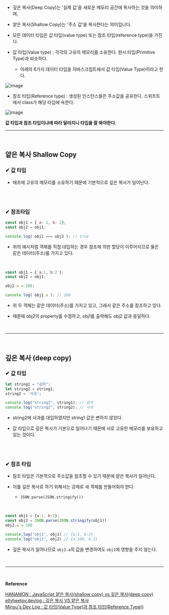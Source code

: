 - 깊은 복사(Deep Copy)는 '실제 값'을 새로운 메모리 공간에 복사하는 것을 의미하며,

- 얕은 복사(Shallow Copy)는 '주소 값'을 복사한다는 의미입니다.

- 모든 데이터 타입은 값 타입(value type) 또는 참조 타입(reference type)을 가진다.

- 값 타입(Value type) : 각각의 고유의 메모리를 소유한다. 원시 타입(Primitive Type)과 비슷하다.
  - 아래의 6가지 데이터 타입을 자바스크립트에서 값 타입(Value Type)이라고 한다.

![image](https://github.com/yejun95/Today-I-Learned/assets/121341413/161fc9d6-5f16-4052-bec4-f73bffa4a7e9)


- 참조 타입(Reference type) : 생성된 인스턴스들은 주소값을 공유한다. 스위프트에서 class가 해당 타입에 속한다.

![image](https://github.com/yejun95/Today-I-Learned/assets/121341413/feeac5dc-b30a-414e-812a-1ad360e891a2)


**값 타입과 참조 타입이냐에 따라 달라지니 타입을 잘 봐야한다.**
<br>
<hr>
<br>

## 얕은 복사 Shallow Copy
### ✔ 값 타입
- 애초에 고유의 메모리를 소유하기 때문에 기본적으로 깊은 복사가 일어난다.
<br>
<br>

### ✔ 참조타입
```javascript
const obj1 = { a: 1, b: 2};
const obj2 = obj1;

console.log( obj1 === obj2 ); // true
```

- 위의 예시처럼 객체를 직접 대입하는 경우 참조에 의한 할당이 이루어지므로 둘은 같은 데이터(주소)를 가지고 있다.
<br>

```javascript
const obj1 = { a:1, b:2 };
const obj2 = obj1;

obj2.a = 100;

console.log( obj1.a ); // 100
```

- 위 두 객체는 같은 데이터(주소)를 가지고 있고, 그래서 같은 주소를 참조하고 있다.

- 때문에 obj2의 property를 수정하고, obj1를 출력해도 obj2 값과 동일하다.
<br>
<hr>
<br>

## 깊은 복사 (deep copy)
### ✔ 값 타입
```javascript
let string1 = "감자";
let string2 = string1;
string2 = '사과';

console.log("string1", string1); // 감자
console.log("string2", string2); // 사과
```

- string2에 사과를 대입하였지만 string1 값은 변하지 않았다.

- 값 타입으로 깊은 복사가 기본으로 일어나기 때문에 서로 고유한 메모리를 보유하고 있는 것이다.
<br>
<br>

### ✔ 참조 타입
- 참조 타입은 기본적으로 주소값을 참조할 수 있기 때문에 얕은 복사가 일어난다.

- 이를 깊은 복사로 하기 위해서는 강제로 새 객체를 만들어줘야 한다.
  - `JSON.parse(JSON.stringify())`
<br>

```javascript
const obj1 = {a:1, b:2};
const obj2 = JSON.parse(JSON.stringify(obj1))
obj2.a = 100

console.log("obj1", obj1) // {a:1, b:2}
console.log("obj2", obj2) // {a:100, b:2}
```

- 깊은 복사가 일어나므로 `obj2.a`의 값을 변경하여도 `obj1`에 영향을 주지 않는다.
<br>
<hr>
<br>

**Reference**<br>

[HANAMON : JavaScript 얕은 복사(shallow copy) vs 깊은 복사(deep copy)](https://hanamon.kr/javascript-shallow-copy-deep-copy/)<br>
[ellyheetov.devlog : 깊은 복사 VS 얕은 복사](https://velog.io/@ellyheetov/Shallow-Copy-VS-Deep-Copy)<br>
[Minsu's Dev Log : 값 타입(Value Type)과 참조 타입(Reference Type))](https://alstn2468.github.io/Javascript/2020-05-08-ValueTypeReferenceType)
